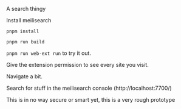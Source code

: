 A search thingy

Install meilisearch

`pnpm install`

`pnpm run build`

`pnpm run web-ext run` to try it out.

Give the extension permission to see every site you visit.

Navigate a bit.

Search for stuff in the meilisearch console (http://localhost:7700/)

This is in no way secure or smart yet, this is a very rough prototype
